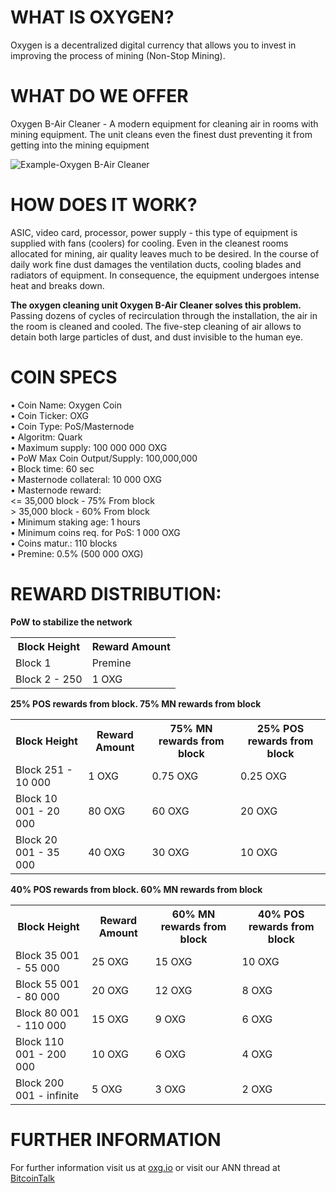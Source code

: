 # WHAT IS OXYGEN?
Oxygen is a decentralized digital currency that allows you to invest in improving the process of mining (Non-Stop Mining).

# WHAT DO WE OFFER
Oxygen B-Air Cleaner - A modern equipment for cleaning air in rooms with mining equipment. The unit cleans even the finest dust preventing it from getting into the mining equipment

![Example-Oxygen B-Air Cleaner](https://i.imgur.com/0FnzEAZ.png)

# HOW DOES IT WORK?
ASIC, video card, processor, power supply - this type of equipment is supplied with fans (coolers) for cooling. Even in the cleanest rooms allocated for mining, air quality leaves much to be desired. In the course of daily work fine dust damages the ventilation ducts, cooling blades and radiators of equipment. In consequence, the equipment undergoes intense heat and breaks down.

**The oxygen cleaning unit Oxygen B-Air Cleaner solves this problem.** Passing dozens of cycles of recirculation through the installation, the air in the room is cleaned and cooled. The five-step cleaning of air allows to detain both large particles of dust, and dust invisible to the human eye.


# COIN SPECS

• Coin Name: Oxygen Coin  
• Coin Ticker: OXG  
• Coin Type: PoS/Masternode  
• Algoritm: Quark  
• Maximum supply: 100 000 000 OXG  
• PoW Max Coin Output/Supply: 100,000,000  
• Block time: 60 sec  
• Masternode collateral: 10 000 OXG  
• Masternode reward:  
                      <= 35,000 block - 75% From block  
                      > 35,000 block - 60% From block  
• Minimum staking age: 1 hours  
• Minimum coins req. for PoS: 1 000 OXG  
• Coins matur.: 110 blocks  
• Premine: 0.5% (500 000 OXG)  


# REWARD DISTRIBUTION:

**PoW to stabilize the network**
<table>
<tr><th>Block Height</th><th>Reward Amount</th>                  
<tr><td>Block 1</td><td>Premine</td></tr>
<tr><td>Block 2 - 250</td><td>1 OXG</td></tr>
</table>


**25% POS rewards from block. 75% MN rewards from block**
<table>
<tr><th>Block Height</th><th>Reward Amount</th><th>75% MN rewards from block</th><th>25% POS rewards from block</th></tr>
<tr><td>Block 251 - 10 000</td><td>1 OXG</td><td>0.75 OXG</td><td>0.25 OXG</td></tr>
<tr><td>Block 10 001 - 20 000</td><td>80 OXG</td><td>60 OXG</td><td>20 OXG</td></tr>
<tr><td>Block 20 001 - 35 000</td><td>40 OXG</td><td>30 OXG</td><td>10 OXG</td></tr>
</table>


**40% POS rewards from block. 60% MN rewards from block**
<table>
<tr><th>Block Height</th><th>Reward Amount</th><th>60% MN rewards from block</th><th>40% POS rewards from block</th></tr>
<tr><td>Block 35 001 - 55 000</td><td>25 OXG</td><td>15 OXG</td><td>10 OXG</td></tr>
<tr><td>Block 55 001 - 80 000</td><td>20 OXG</td><td>12 OXG</td><td>8 OXG</td></tr>
<tr><td>Block 80 001 - 110 000</td><td>15 OXG</td><td>9 OXG</td><td>6 OXG</td></tr>
<tr><td>Block 110 001 - 200 000</td><td>10 OXG</td><td>6 OXG</td><td>4 OXG</td></tr>
<tr><td>Block 200 001 - infinite</td><td>5 OXG</td><td>3 OXG</td><td>2 OXG</td></tr>
</table>


# FURTHER INFORMATION

For further information visit us at [oxg.io](https://oxg.io/) or visit our ANN thread at [BitcoinTalk](https://bitcointalk.org/index.php?topic=4913118)
